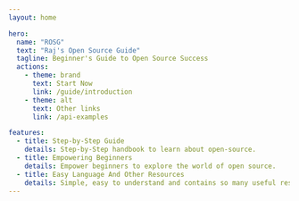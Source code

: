 ```yaml
---
layout: home

hero:
  name: "ROSG"
  text: "Raj's Open Source Guide"
  tagline: Beginner's Guide to Open Source Success
  actions:
    - theme: brand
      text: Start Now
      link: /guide/introduction
    - theme: alt
      text: Other links
      link: /api-examples

features:
  - title: Step-by-Step Guide
    details: Step-by-Step handbook to learn about open-source.
  - title: Empowering Beginners
    details: Empower beginners to explore the world of open source.
  - title: Easy Language And Other Resources
    details: Simple, easy to understand and contains so many useful resouces.
---
```

